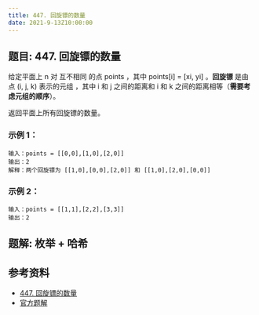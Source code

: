 ```yaml
---
title: 447. 回旋镖的数量
date: 2021-9-13Z10:00:00
---
```

## 题目: 447. 回旋镖的数量
给定平面上 n 对 互不相同 的点 points ，其中 points[i] = [xi, yi] 。**回旋镖** 是由点 (i, j, k) 表示的元组 ，其中 i 和 j 之间的距离和 i 和 k 之间的距离相等（**需要考虑元组的顺序**）。

返回平面上所有回旋镖的数量。

### 示例 1：
```
输入：points = [[0,0],[1,0],[2,0]]
输出：2
解释：两个回旋镖为 [[1,0],[0,0],[2,0]] 和 [[1,0],[2,0],[0,0]]
```
### 示例 2：
```
输入：points = [[1,1],[2,2],[3,3]]
输出：2
```
## 题解: 枚举 + 哈希


## 参考资料
- [447. 回旋镖的数量](https://leetcode-cn.com/problems/number-of-boomerangs/)
- [官方题解](https://leetcode-cn.com/problems/number-of-boomerangs/solution/hui-xuan-biao-de-shu-liang-by-leetcode-s-lft5/)
